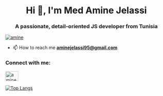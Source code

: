 <h1 align="center">Hi 👋, I'm Med Amine Jelassi</h1>
<h3 align="center">A passionate, detail-oriented JS developer from Tunisia</h3>

<p align="left"> <a href="https://github.com/ryo-ma/github-profile-trophy"><img src="https://github-profile-trophy.vercel.app/?username=aminejelass" alt="amine" /></a> </p>


- 📫 How to reach me **aminejelassi95@gmail.com**

<h3 align="left">Connect with me:</h3>
<p align="left">
<a href="https://linkedin.com/in/amine-jelassi" target="blank"><img align="center" src="https://raw.githubusercontent.com/rahuldkjain/github-profile-readme-generator/master/src/images/icons/Social/linked-in-alt.svg" alt="amine jelassi" height="30" width="40" /></a>

</p>



[![Top Langs](https://github-readme-stats.vercel.app/api/top-langs/?username=aminejelass&langs_count=8)](https://github.com/aminejelass/github-readme-stats)
